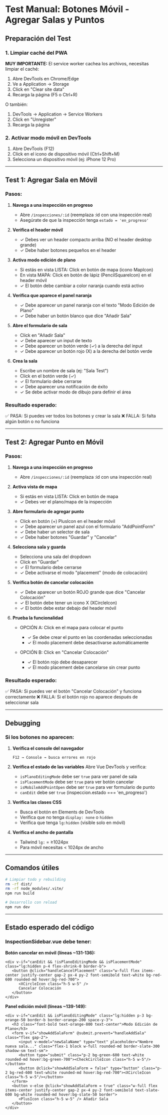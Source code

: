 # Test Manual: Botones Móvil - Agregar Salas y Puntos

## Preparación del Test

### 1. Limpiar caché del PWA
**MUY IMPORTANTE:** El service worker cachea los archivos, necesitas limpiar el caché:

1. Abre DevTools en Chrome/Edge
2. Ve a Application → Storage
3. Click en "Clear site data"
4. Recarga la página (F5 o Ctrl+R)

O también:
1. DevTools → Application → Service Workers
2. Click en "Unregister"
3. Recarga la página

### 2. Activar modo móvil en DevTools
1. Abre DevTools (F12)
2. Click en el icono de dispositivo móvil (Ctrl+Shift+M)
3. Selecciona un dispositivo móvil (ej: iPhone 12 Pro)

---

## Test 1: Agregar Sala en Móvil

### Pasos:
1. **Navega a una inspección en progreso**
   - Abre `/inspecciones/:id` (reemplaza :id con una inspección real)
   - Asegúrate de que la inspección tenga `estado = 'en_progreso'`

2. **Verifica el header móvil**
   - ✓ Debes ver un header compacto arriba (NO el header desktop grande)
   - ✓ Debe haber botones pequeños en el header

3. **Activa modo edición de plano**
   - Si estás en vista LISTA: Click en botón de mapa (icono MapIcon)
   - En vista MAPA: Click en botón de lápiz (PencilSquareIcon) en el header móvil
   - ✓ El botón debe cambiar a color naranja cuando está activo

4. **Verifica que aparece el panel naranja**
   - ✓ Debe aparecer un panel naranja con el texto "Modo Edición de Plano"
   - ✓ Debe haber un botón blanco que dice "Añadir Sala"

5. **Abre el formulario de sala**
   - Click en "Añadir Sala"
   - ✓ Debe aparecer un input de texto
   - ✓ Debe aparecer un botón verde (✓) a la derecha del input
   - ✓ Debe aparecer un botón rojo (X) a la derecha del botón verde

6. **Crea la sala**
   - Escribe un nombre de sala (ej: "Sala Test")
   - Click en el botón verde (✓)
   - ✓ El formulario debe cerrarse
   - ✓ Debe aparecer una notificación de éxito
   - ✓ Se debe activar modo de dibujo para definir el área

### Resultado esperado:
✅ PASA: Si puedes ver todos los botones y crear la sala
❌ FALLA: Si falta algún botón o no funciona

---

## Test 2: Agregar Punto en Móvil

### Pasos:
1. **Navega a una inspección en progreso**
   - Abre `/inspecciones/:id` (reemplaza :id con una inspección real)

2. **Activa vista de mapa**
   - Si estás en vista LISTA: Click en botón de mapa
   - ✓ Debes ver el plano/mapa de la inspección

3. **Abre formulario de agregar punto**
   - Click en botón (+) PlusIcon en el header móvil
   - ✓ Debe aparecer un panel azul con el formulario "AddPointForm"
   - ✓ Debe haber un selector de sala
   - ✓ Debe haber botones "Guardar" y "Cancelar"

4. **Selecciona sala y guarda**
   - Selecciona una sala del dropdown
   - Click en "Guardar"
   - ✓ El formulario debe cerrarse
   - ✓ Debe activarse el modo "placement" (modo de colocación)

5. **Verifica botón de cancelar colocación**
   - ✓ Debe aparecer un botón ROJO grande que dice "Cancelar Colocación"
   - ✓ El botón debe tener un icono X (XCircleIcon)
   - ✓ El botón debe estar debajo del header móvil

6. **Prueba la funcionalidad**
   - OPCIÓN A: Click en el mapa para colocar el punto
     - ✓ Se debe crear el punto en las coordenadas seleccionadas
     - ✓ El modo placement debe desactivarse automáticamente

   - OPCIÓN B: Click en "Cancelar Colocación"
     - ✓ El botón rojo debe desaparecer
     - ✓ El modo placement debe cancelarse sin crear punto

### Resultado esperado:
✅ PASA: Si puedes ver el botón "Cancelar Colocación" y funciona correctamente
❌ FALLA: Si el botón rojo no aparece después de seleccionar sala

---

## Debugging

### Si los botones no aparecen:

1. **Verifica el console del navegador**
   ```
   F12 → Console → busca errores en rojo
   ```

2. **Verifica el estado de las variables**
   Abre Vue DevTools y verifica:
   - `isPlanoEditingMode` debe ser `true` para ver panel de sala
   - `isPlacementMode` debe ser `true` para ver botón cancelar
   - `isMobileAddPointOpen` debe ser `true` para ver formulario de punto
   - `canEdit` debe ser `true` (inspeccion.estado === 'en_progreso')

3. **Verifica las clases CSS**
   - Busca el botón en Elements de DevTools
   - Verifica que no tenga `display: none` o `hidden`
   - Verifica que tenga `lg:hidden` (visible solo en móvil)

4. **Verifica el ancho de pantalla**
   - Tailwind `lg:` = ≥1024px
   - Para móvil necesitas < 1024px de ancho

---

## Comandos útiles

```bash
# Limpiar todo y rebuilding
rm -rf dist/
rm -rf node_modules/.vite/
npm run build

# Desarrollo con reload
npm run dev
```

---

## Estado esperado del código

### InspectionSidebar.vue debe tener:

**Botón cancelar en móvil (líneas ~131-136):**
```vue
<div v-if="canEdit && !isPlanoEditingMode && isPlacementMode" class="lg:hidden p-4 flex-shrink-0 border-b">
   <button @click="handleCancelPlacement" class="w-full flex items-center justify-center gap-2 px-4 py-2 font-semibold text-white bg-red-600 rounded-md hover:bg-red-700">
      <XCircleIcon class="h-5 w-5" />
      Cancelar Colocación
   </button>
</div>
```

**Panel edición móvil (líneas ~139-149):**
```vue
<div v-if="canEdit && isPlanoEditingMode" class="lg:hidden p-3 bg-orange-50 border-b border-orange-200 space-y-3">
   <h3 class="font-bold text-orange-800 text-center">Modo Edición de Plano</h3>
   <form v-if="showAddSalaForm" @submit.prevent="handleAddSala" class="flex gap-2">
      <input v-model="newSalaName" type="text" placeholder="Nombre nueva sala..." class="flex-1 block w-full rounded-md border-slate-300 shadow-sm text-sm">
      <button type="submit" class="p-2 bg-green-600 text-white rounded-md hover:bg-green-700"><CheckCircleIcon class="h-5 w-5"/></button>
      <button @click="showAddSalaForm = false" type="button" class="p-2 bg-red-600 text-white rounded-md hover:bg-red-700"><XCircleIcon class="h-5 w-5"/></button>
   </form>
   <button v-else @click="showAddSalaForm = true" class="w-full flex items-center justify-center gap-2 px-4 py-2 font-semibold text-slate-600 bg-white rounded-md hover:bg-slate-50 border">
      <PlusIcon class="h-5 w-5" /> Añadir Sala
   </button>
</div>
```
